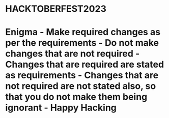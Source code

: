 # HACKTOBERFEST2023
# Enigma - Make required changes as per the requirements - Do not make changes that are not required - Changes that are required are stated as requirements - Changes that are not required are not stated also, so that you do not make them being ignorant - Happy Hacking
